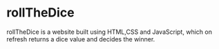 # rollTheDice
rollTheDice is a website built using HTML,CSS and JavaScript, which on refresh returns a dice value and decides the winner. 
